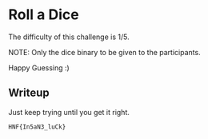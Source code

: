 # Roll a Dice
The difficulty of this challenge is 1/5.

NOTE: Only the dice binary to be given to the participants.

Happy Guessing :)



## Writeup
Just keep trying until you get it right.


```HNF{In5aN3_luCk}```
